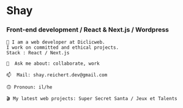 # Shay
### Front-end development / React & Next.js / Wordpress
```
🌱 I am a web developer at Diclicweb. 
I work on committed and ethical projects.
Stack : React / Next.js
```
```
💬  Ask me about: collaborate, work
```
```
📫  Mail: shay.reichert.dev@gmail.com
```
```
🙃 Pronoun: il/he
```
```
🎬 My latest web projects: Super Secret Santa / Jeux et Talents
```
